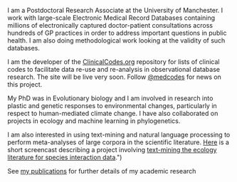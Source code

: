 I am a Postdoctoral Research Associate at the University of Manchester.
I work with large-scale Electronic Medical Record Databases containing millions of electronically captured doctor-patient consultations across hundreds of GP practices in order to address important questions in public health. I am also doing methodological work looking at the validity of such databases. 

I am the developer of the [ClinicalCodes.org](http://www.clinicalcodes.org) repository for lists of clinical codes to facilitate data re-use and re-analysis in observational database research. The site will be live very soon. Follow [@medcodes](http://twitter.com/medcodes) for news on this project.

My PhD was in Evolutionary biology and I am involved in research into plastic and genetic responses to environmental changes, particularly in respect to human-mediated climate change. I have also collaborated on projects in ecology and machine learning in phylogenetics.

I am also interested in using text-mining and natural language processing to perform meta-analyses of large corpora in the scientific literature. [Here](http://vimeo.com/38628200) is a short screencast describing a project involving [text-mining the ecology literature for species interaction data](https://github.com/bergmanlab/ecologIE).")

See [my publications](/pages/papers.html) for further details of my academic research